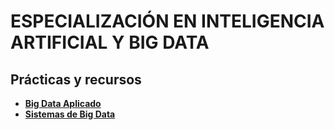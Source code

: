 # ESPECIALIZACIÓN EN INTELIGENCIA ARTIFICIAL Y BIG DATA

## Prácticas y recursos

- [**Big Data Aplicado**](./practicas/bda.md)
- [**Sistemas de Big Data**](./practicas/sbd.md)